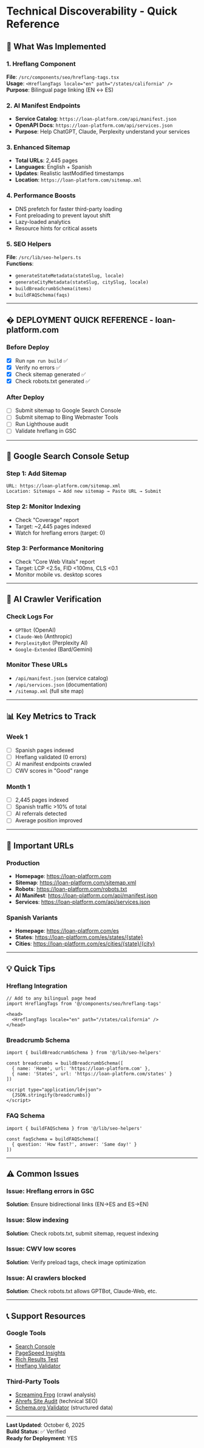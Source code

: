 # Technical Discoverability - Quick Reference

## 🚀 What Was Implemented

### 1. Hreflang Component
**File**: `/src/components/seo/hreflang-tags.tsx`  
**Usage**: `<HreflangTags locale="en" path="/states/california" />`  
**Purpose**: Bilingual page linking (EN ↔ ES)

### 2. AI Manifest Endpoints
- **Service Catalog**: `https://loan-platform.com/api/manifest.json`
- **OpenAPI Docs**: `https://loan-platform.com/api/services.json`
- **Purpose**: Help ChatGPT, Claude, Perplexity understand your services

### 3. Enhanced Sitemap
- **Total URLs**: 2,445 pages
- **Languages**: English + Spanish
- **Updates**: Realistic lastModified timestamps
- **Location**: `https://loan-platform.com/sitemap.xml`

### 4. Performance Boosts
- DNS prefetch for faster third-party loading
- Font preloading to prevent layout shift
- Lazy-loaded analytics
- Resource hints for critical assets

### 5. SEO Helpers
**File**: `/src/lib/seo-helpers.ts`  
**Functions**:
- `generateStateMetadata(stateSlug, locale)`
- `generateCityMetadata(stateSlug, citySlug, locale)`
- `buildBreadcrumbSchema(items)`
- `buildFAQSchema(faqs)`

---

## � DEPLOYMENT QUICK REFERENCE - loan-platform.com

### Before Deploy
- [x] Run `npm run build` ✅
- [x] Verify no errors ✅
- [x] Check sitemap generated ✅
- [x] Check robots.txt generated ✅

### After Deploy
- [ ] Submit sitemap to Google Search Console
- [ ] Submit sitemap to Bing Webmaster Tools
- [ ] Run Lighthouse audit
- [ ] Validate hreflang in GSC

---

## 🎯 Google Search Console Setup

### Step 1: Add Sitemap
```
URL: https://loan-platform.com/sitemap.xml
Location: Sitemaps → Add new sitemap → Paste URL → Submit
```

### Step 2: Monitor Indexing
- Check "Coverage" report
- Target: ~2,445 pages indexed
- Watch for hreflang errors (target: 0)

### Step 3: Performance Monitoring
- Check "Core Web Vitals" report
- Target: LCP <2.5s, FID <100ms, CLS <0.1
- Monitor mobile vs. desktop scores

---

## 🤖 AI Crawler Verification

### Check Logs For
- `GPTBot` (OpenAI)
- `Claude-Web` (Anthropic)
- `PerplexityBot` (Perplexity AI)
- `Google-Extended` (Bard/Gemini)

### Monitor These URLs
- `/api/manifest.json` (service catalog)
- `/api/services.json` (documentation)
- `/sitemap.xml` (full site map)

---

## 📊 Key Metrics to Track

### Week 1
- [ ] Spanish pages indexed
- [ ] Hreflang validated (0 errors)
- [ ] AI manifest endpoints crawled
- [ ] CWV scores in "Good" range

### Month 1
- [ ] 2,445 pages indexed
- [ ] Spanish traffic >10% of total
- [ ] AI referrals detected
- [ ] Average position improved

---

## 🔗 Important URLs

### Production
- **Homepage**: https://loan-platform.com
- **Sitemap**: https://loan-platform.com/sitemap.xml
- **Robots**: https://loan-platform.com/robots.txt
- **AI Manifest**: https://loan-platform.com/api/manifest.json
- **Services**: https://loan-platform.com/api/services.json

### Spanish Variants
- **Homepage**: https://loan-platform.com/es
- **States**: https://loan-platform.com/es/states/{state}
- **Cities**: https://loan-platform.com/es/cities/{state}/{city}

---

## 💡 Quick Tips

### Hreflang Integration
```tsx
// Add to any bilingual page head
import HreflangTags from '@/components/seo/hreflang-tags'

<head>
  <HreflangTags locale="en" path="/states/california" />
</head>
```

### Breadcrumb Schema
```tsx
import { buildBreadcrumbSchema } from '@/lib/seo-helpers'

const breadcrumbs = buildBreadcrumbSchema([
  { name: 'Home', url: 'https://loan-platform.com' },
  { name: 'States', url: 'https://loan-platform.com/states' }
])

<script type="application/ld+json">
  {JSON.stringify(breadcrumbs)}
</script>
```

### FAQ Schema
```tsx
import { buildFAQSchema } from '@/lib/seo-helpers'

const faqSchema = buildFAQSchema([
  { question: 'How fast?', answer: 'Same day!' }
])
```

---

## ⚠️ Common Issues

### Issue: Hreflang errors in GSC
**Solution**: Ensure bidirectional links (EN→ES and ES→EN)

### Issue: Slow indexing
**Solution**: Check robots.txt, submit sitemap, request indexing

### Issue: CWV low scores
**Solution**: Verify preload tags, check image optimization

### Issue: AI crawlers blocked
**Solution**: Check robots.txt allows GPTBot, Claude-Web, etc.

---

## 📞 Support Resources

### Google Tools
- [Search Console](https://search.google.com/search-console)
- [PageSpeed Insights](https://pagespeed.web.dev/)
- [Rich Results Test](https://search.google.com/test/rich-results)
- [Hreflang Validator](https://support.google.com/webmasters/answer/189077)

### Third-Party Tools
- [Screaming Frog](https://www.screamingfrog.co.uk/) (crawl analysis)
- [Ahrefs Site Audit](https://ahrefs.com/site-audit) (technical SEO)
- [Schema.org Validator](https://validator.schema.org/) (structured data)

---

**Last Updated**: October 6, 2025  
**Build Status**: ✅ Verified  
**Ready for Deployment**: YES
